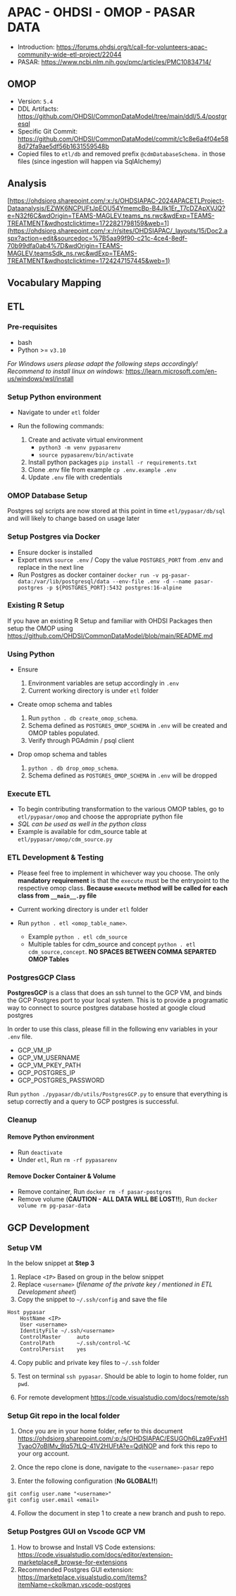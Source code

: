 # APAC - OHDSI - OMOP - PASAR DATA

- Introduction: https://forums.ohdsi.org/t/call-for-volunteers-apac-community-wide-etl-project/22044
- PASAR: https://www.ncbi.nlm.nih.gov/pmc/articles/PMC10834714/

## OMOP

- Version: `5.4`
- DDL Artifacts: https://github.com/OHDSI/CommonDataModel/tree/main/ddl/5.4/postgresql
- Specific Git Commit: https://github.com/OHDSI/CommonDataModel/commit/c1c8e6a4f04e588d72fa9ae5df56b1631559548b
- Copied files to `etl/db` and removed prefix `@cdmDatabaseSchema.` in those files (since ingestion will happen via SqlAlchemy)

## Analysis

[https://ohdsiorg.sharepoint.com/:x:/s/OHDSIAPAC-2024APACETLProject-Dataanalysis/EZWK6NCPUFtJpEOU54YmemcBp-B4JIk1Er_T7cDZApXVJQ?e=N32f6C&wdOrigin=TEAMS-MAGLEV.teams_ns.rwc&wdExp=TEAMS-TREATMENT&wdhostclicktime=1722821798159&web=1](https://ohdsiorg.sharepoint.com/:x:/r/sites/OHDSIAPAC/_layouts/15/Doc2.aspx?action=edit&sourcedoc=%7B5aa99f90-c21c-4ce4-8edf-70b99dfa0ab4%7D&wdOrigin=TEAMS-MAGLEV.teamsSdk_ns.rwc&wdExp=TEAMS-TREATMENT&wdhostclicktime=1724247157445&web=1)

## Vocabulary Mapping

## ETL

### Pre-requisites
- bash
- Python >= `v3.10`

<i>For Windows users please adapt the following steps accordingly! Recommend to install linux on windows:</i> https://learn.microsoft.com/en-us/windows/wsl/install

### Setup Python environment

- Navigate to under `etl` folder

- Run the following commands:
	1. Create and activate virtual environment
	    - `python3 -m venv pypasarenv`
		- `source pypasarenv/bin/activate`
	2. Install python packages `pip install -r requirements.txt`
	4. Clone .env file from example `cp .env.example .env`
	5. Update `.env` file with credentials

### OMOP Database Setup

Postgres sql scripts are now stored at this point in time `etl/pypasar/db/sql` and will likely to change based on usage later

### Setup Postgres via Docker

- Ensure docker is installed
- Export envs `source .env` / Copy the value `POSTGRES_PORT` from .env and replace in the next line
- Run Postgres as docker container `docker run -v pg-pasar-data:/var/lib/postgresql/data --env-file .env -d --name pasar-postgres -p ${POSTGRES_PORT}:5432 postgres:16-alpine`

### Existing R Setup

If you have an existing R Setup and familiar with OHDSI Packages then setup the OMOP using https://github.com/OHDSI/CommonDataModel/blob/main/README.md

### Using Python

- Ensure 
	1. Environment variables are setup accordingly in `.env`
	2. Current working directory is under `etl` folder

- Create omop schema and tables 
	1. Run `python . db create_omop_schema`. 
	2. Schema defined as `POSTGRES_OMOP_SCHEMA` in `.env` will be created and OMOP tables populated.
	3. Verify through PGAdmin / psql client

- Drop omop schema and tables 
	1. `python . db drop_omop_schema`. 
	2. Schema defined as `POSTGRES_OMOP_SCHEMA` in `.env` will be dropped


### Execute ETL

- To begin contributing transformation to the various OMOP tables, go to `etl/pypasar/omop` and choose the appropriate python file
- <i>SQL can be used as well in the python class</i>
- Example is available for cdm_source table at `etl/pypasar/omop/cdm_source.py`


### ETL Development & Testing

- Please feel free to implement in whichever way you choose. The only <b>mandatory requirement</b> is that the `execute` must be the entrypoint to the respective omop class. <b>Because `execute` method will be called for each class from `__main__.py` file</b>

- Current working directory is under `etl` folder

- Run `python . etl <omop_table_name>`. 
	- Example `python . etl cdm_source`
	- Multiple tables for cdm_source and concept `python . etl cdm_source,concept`. <b>NO SPACES BETWEEN COMMA SEPARTED OMOP Tables</b>

### **PostgresGCP** Class

**PostgresGCP** is a class that does an ssh tunnel to the GCP VM, and binds the GCP Postgres port to your local system. This is to provide a programatic way to connect to source postgres database hosted at google cloud postgres

In order to use this class, please fill in the following env variables in your `.env` file.

- GCP_VM_IP
- GCP_VM_USERNAME
- GCP_VM_PKEY_PATH
- GCP_POSTGRES_IP
- GCP_POSTGRES_PASSWORD

Run `python ./pypasar/db/utils/PostgresGCP.py` to ensure that everything is setup correctly and a query to GCP postgres is successful.

### Cleanup

#### Remove Python environment
- Run `deactivate`
- Under `etl`, Run `rm -rf pypasarenv`
	
#### Remove Docker Container & Volume
- Remove container, Run `docker rm -f pasar-postgres`
- Remove volume (<b>CAUTION - ALL DATA WILL BE LOST!!</b>), Run `docker volume rm pg-pasar-data` 

## GCP Development

### Setup VM

In the below snippet at <b>Step 3</b>
1. Replace `<IP>` Based on group in the below snippet
2. Replace `<username>` (<i>filename of the private key / mentioned in ETL Development sheet</i>)
3. Copy the snippet to `~/.ssh/config` and save the file
```
Host pypasar
    HostName <IP>
    User <username>
    IdentityFile ~/.ssh/<username>
    ControlMaster     auto
    ControlPath       ~/.ssh/control-%C
    ControlPersist    yes
```

4. Copy public and private key files to `~/.ssh` folder
5. Test on terminal `ssh pypasar`. Should be able to login to home folder, run `pwd`.

6. For remote development https://code.visualstudio.com/docs/remote/ssh


### Setup Git repo in the local folder

1. Once you are in your home folder, refer to this document https://ohdsiorg.sharepoint.com/:p:/s/OHDSIAPAC/ESUGOh6Lza9FvxH1TyaoO7oBlMv_9Iq57tLQ-41V2HUFtA?e=QdjNOP and fork this repo to your org account.

2. Once the repo clone is done, navigate to the `<username>-pasar` repo
3. Enter the following configuration (<b>No GLOBAL!!</b>)

```
git config user.name "<username>"
git config user.email <email>
```

4. Follow the document in step 1 to create a new branch and push to repo.

### Setup Postgres GUI on Vscode GCP VM
1. How to browse and Install VS Code extensions: https://code.visualstudio.com/docs/editor/extension-marketplace#_browse-for-extensions
2. Recommended Postgres GUI extension: https://marketplace.visualstudio.com/items?itemName=ckolkman.vscode-postgres
